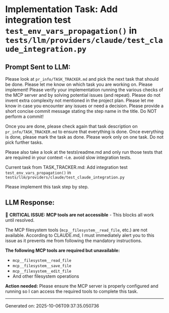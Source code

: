 # Implementation Task: Add integration test `test_env_vars_propagation()` in `tests/llm/providers/claude/test_claude_integration.py`

## Prompt Sent to LLM:
Please look at `pr_info/TASK_TRACKER.md` and pick the next task that should be done.
Please let me know on which task you are working on.
Please implement!
Please verify your implementation running the various checks of the MCP server and by solving potential issues (and repeat).
Please do not invent extra complexity not mentioned in the project plan.
Please let me know in case you encounter any issues or need a decision.
Please provide a short concise commit message stating the step name in the title. Do NOT perform a commit!

Once you are done, please check again that task description on `pr_info/TASK_TRACKER.md` to ensure that everything is done.
Once everything is done, please mark the task as done.
Please work only on one task. Do not pick further tasks.

Please also take a look at the tests\readme.md and only run those tests that are required in your context -i.e. avoid slow integration tests.

Current task from TASK_TRACKER.md: Add integration test `test_env_vars_propagation()` in `tests/llm/providers/claude/test_claude_integration.py`

Please implement this task step by step.

## LLM Response:
🚨 **CRITICAL ISSUE: MCP tools are not accessible** - This blocks all work until resolved.

The MCP filesystem tools (`mcp__filesystem__read_file`, etc.) are not available. According to CLAUDE.md, I must immediately alert you to this issue as it prevents me from following the mandatory instructions.

**The following MCP tools are required but unavailable:**
- `mcp__filesystem__read_file`
- `mcp__filesystem__save_file`
- `mcp__filesystem__edit_file`
- And other filesystem operations

**Action needed:** Please ensure the MCP server is properly configured and running so I can access the required tools to complete this task.

---
Generated on: 2025-10-06T09:37:35.050736